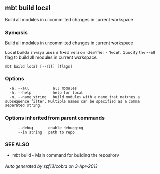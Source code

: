 ## mbt build local

Build all modules in uncommitted changes in current workspace

### Synopsis


Build all modules in uncommitted changes in current workspace

Local builds always uses a fixed version identifier - 'local'.
Specify the --all flag to build all modules in current workspace.
	

```
mbt build local [--all] [flags]
```

### Options

```
  -a, --all           all modules
  -h, --help          help for local
  -n, --name string   build modules with a name that matches a subsequence filter. Multiple names can be specified as a comma separated string.
```

### Options inherited from parent commands

```
      --debug       enable debugging
      --in string   path to repo
```

### SEE ALSO
* [mbt build](mbt_build.md)	 - Main command for building the repository

###### Auto generated by spf13/cobra on 3-Apr-2018

